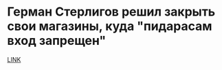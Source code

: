 # Герман Стерлигов решил закрыть свои магазины, куда "пидарасам вход запрещен"



[LINK](https://varlamov.ru/2633855.html)